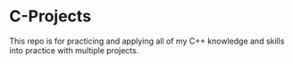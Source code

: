 # C-Projects
This repo is for practicing and applying all of my C++ knowledge and skills into practice with multiple projects.
